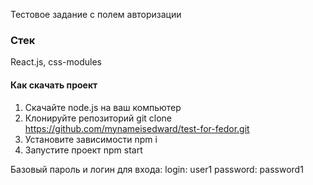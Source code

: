 Тестовое задание с полем авторизации

### Cтек
React.js, сss-modules

#### Как скачать проект

1. Скачайте node.js на ваш компьютер
2. Клонируйте репозиторий git clone https://github.com/mynameisedward/test-for-fedor.git
3. Установите зависимости npm i
4. Запустите проект npm start

Базовый пароль и логин для входа:
login: user1
password: password1
